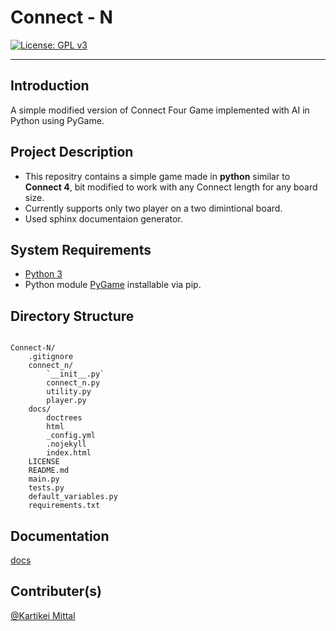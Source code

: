 # Connect - N
[![License: GPL v3](https://img.shields.io/badge/License-GPLv3-blue.svg)](https://www.gnu.org/licenses/gpl-3.0)
<hr>

## Introduction

A simple modified version of Connect Four Game implemented with AI in Python using PyGame.

## Project Description

* This repositry contains a simple game made in **python** similar to **Connect 4**, bit modified to work with any Connect length for any board size.
* Currently supports only two player on a two dimintional board.
* Used sphinx documentaion generator.

## System Requirements

* [Python 3](https://www.python.org/)
* Python module [PyGame](https://pypi.org/project/pygame/) installable via pip.

## Directory Structure

```

Connect-N/
    .gitignore
    connect_n/
        `__init__.py`
        connect_n.py
        utility.py
        player.py
    docs/
        doctrees
        html
        _config.yml
        .nojekyll
        index.html
    LICENSE
    README.md
    main.py
    tests.py
    default_variables.py
    requirements.txt

```

## Documentation

[docs](https://kartikei-12.github.io/Connect-N/html/index.html)

## Contributer(s)

[@Kartikei Mittal](https://github.com/Kartikei-12)
